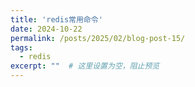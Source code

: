 ```yaml
---
title: 'redis常用命令'
date: 2024-10-22
permalink: /posts/2025/02/blog-post-15/
tags:
  - redis
excerpt: ""  # 这里设置为空，阻止预览
---
```

